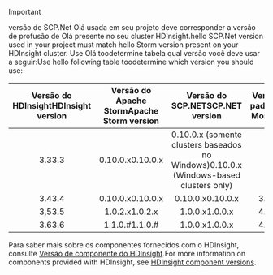 > [!IMPORTANT]
> <span data-ttu-id="eeede-101">versão de SCP.Net Olá usada em seu projeto deve corresponder a versão de profusão de Olá presente no seu cluster HDInsight.</span><span class="sxs-lookup"><span data-stu-id="eeede-101">hello SCP.Net version used in your project must match hello Storm version present on your HDInsight cluster.</span></span> <span data-ttu-id="eeede-102">Use Olá toodetermine tabela qual versão você deve usar a seguir:</span><span class="sxs-lookup"><span data-stu-id="eeede-102">Use hello following table toodetermine which version you should use:</span></span>
> 
> | <span data-ttu-id="eeede-103">Versão do HDInsight</span><span class="sxs-lookup"><span data-stu-id="eeede-103">HDInsight version</span></span> | <span data-ttu-id="eeede-104">Versão do Apache Storm</span><span class="sxs-lookup"><span data-stu-id="eeede-104">Apache Storm version</span></span> | <span data-ttu-id="eeede-105">Versão do SCP.NET</span><span class="sxs-lookup"><span data-stu-id="eeede-105">SCP.NET version</span></span> | <span data-ttu-id="eeede-106">Versão Mono padrão</span><span class="sxs-lookup"><span data-stu-id="eeede-106">Default Mono version</span></span> |
> |:---:|:---:|:---:|:---:|
> | <span data-ttu-id="eeede-107">3.3</span><span class="sxs-lookup"><span data-stu-id="eeede-107">3.3</span></span> |<span data-ttu-id="eeede-108">0.10.0.x</span><span class="sxs-lookup"><span data-stu-id="eeede-108">0.10.0.x</span></span> |<span data-ttu-id="eeede-109">0.10.0.x (somente clusters baseados no Windows)</span><span class="sxs-lookup"><span data-stu-id="eeede-109">0.10.0.x (Windows-based clusters only)</span></span> | <span data-ttu-id="eeede-110">ND</span><span class="sxs-lookup"><span data-stu-id="eeede-110">NA</span></span> |
> | <span data-ttu-id="eeede-111">3.4</span><span class="sxs-lookup"><span data-stu-id="eeede-111">3.4</span></span> |<span data-ttu-id="eeede-112">0.10.0.x</span><span class="sxs-lookup"><span data-stu-id="eeede-112">0.10.0.x</span></span> |<span data-ttu-id="eeede-113">0.10.0.x</span><span class="sxs-lookup"><span data-stu-id="eeede-113">0.10.0.x</span></span> | <span data-ttu-id="eeede-114">3.2.8</span><span class="sxs-lookup"><span data-stu-id="eeede-114">3.2.8</span></span> |
> | <span data-ttu-id="eeede-115">3,5</span><span class="sxs-lookup"><span data-stu-id="eeede-115">3.5</span></span> |<span data-ttu-id="eeede-116">1.0.2.x</span><span class="sxs-lookup"><span data-stu-id="eeede-116">1.0.2.x</span></span> |<span data-ttu-id="eeede-117">1.0.0.x</span><span class="sxs-lookup"><span data-stu-id="eeede-117">1.0.0.x</span></span> | <span data-ttu-id="eeede-118">4.2.1</span><span class="sxs-lookup"><span data-stu-id="eeede-118">4.2.1</span></span> |
> | <span data-ttu-id="eeede-119">3.6</span><span class="sxs-lookup"><span data-stu-id="eeede-119">3.6</span></span> |<span data-ttu-id="eeede-120">1.1.0.#</span><span class="sxs-lookup"><span data-stu-id="eeede-120">1.1.0.#</span></span> | <span data-ttu-id="eeede-121">1.0.0.x</span><span class="sxs-lookup"><span data-stu-id="eeede-121">1.0.0.x</span></span> | <span data-ttu-id="eeede-122">4.2.8</span><span class="sxs-lookup"><span data-stu-id="eeede-122">4.2.8</span></span> |
> 
> <span data-ttu-id="eeede-123">Para saber mais sobre os componentes fornecidos com o HDInsight, consulte [Versão de componente do HDInsight](../articles/hdinsight/hdinsight-component-versioning.md).</span><span class="sxs-lookup"><span data-stu-id="eeede-123">For more information on components provided with HDInsight, see [HDInsight component versions](../articles/hdinsight/hdinsight-component-versioning.md).</span></span>



